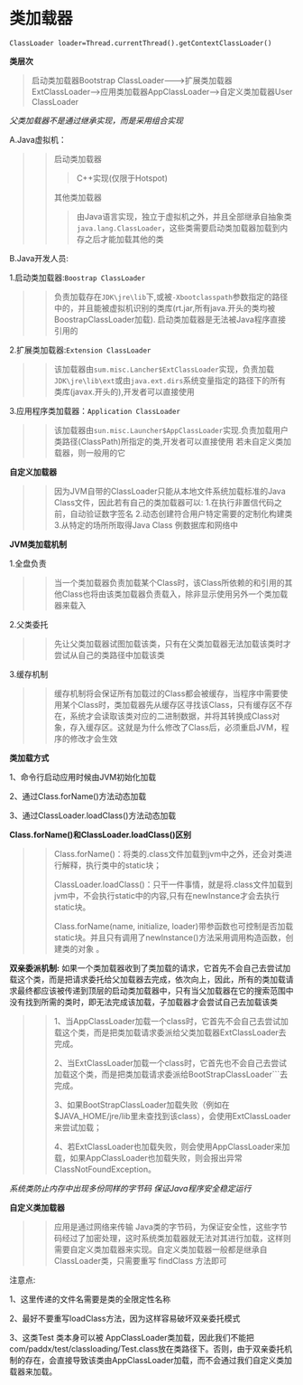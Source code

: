 # 类加载器

`ClassLoader loader=Thread.currentThread().getContextClassLoader()`

**类层次**

> 启动类加载器Bootstrap ClassLoader---&gt;扩展类加载器ExtClassLoader--&gt;应用类加载器AppClassLoader--&gt;自定义类加载器User ClassLoader

_父类加载器不是通过继承实现，而是采用组合实现_

A.Java虚拟机：

> > 启动类加载器 
> > 
> > > C++实现(仅限于Hotspot)
> > 
> > 其他类加载器 
> > 
> > > 由Java语言实现，独立于虚拟机之外，并且全部继承自抽象类`java.lang.ClassLoader`，这些类需要启动类加载器加载到内存之后才能加载其他的类

B.Java开发人员: 

1.启动类加载器:`Boostrap ClassLoader`

> > 负责加载存在`JDK\jre\lib`下,或被`-Xbootclasspath`参数指定的路径中的，并且能被虚拟机识别的类库(rt.jar,所有java.开头的类均被BoostrapClassLoader加载). 启动类加载器是无法被Java程序直接引用的

2.扩展类加载器:`Extension ClassLoader`

> > 该加载器由`sum.misc.Lancher$ExtClassLoader`实现，负责加载`JDK\jre\lib\ext`或由`java.ext.dirs`系统变量指定的路径下的所有类库(javax.开头的),开发者可以直接使用

3.应用程序类加载器：`Application ClassLoader`

> > 该加载器由`sun.misc.Launcher$AppClassLoader`实现.负责加载用户类路径(ClassPath)所指定的类,开发者可以直接使用 若未自定义类加载器，则一般用的它

**自定义加载器** 

> > 因为JVM自带的ClassLoader只能从本地文件系统加载标准的Java Class文件，因此若有自己的类加载器可以:
> > 1.在执行非置信代码之前，自动验证数字签名
> > 2.动态创建符合用户特定需要的定制化构建类
> > 3.从特定的场所所取得Java Class 例数据库和网络中

**JVM类加载机制**

1.全盘负责

> > 当一个类加载器负责加载某个Class时，该Class所依赖的和引用的其他Class也将由该类加载器负责载入，除非显示使用另外一个类加载器来载入

2.父类委托

> > 先让父类加载器试图加载该类，只有在父类加载器无法加载该类时才尝试从自己的类路径中加载该类

3.缓存机制

> > 缓存机制将会保证所有加载过的Class都会被缓存，当程序中需要使用某个Class时，类加载器先从缓存区寻找该Class，只有缓存区不存在，系统才会读取该类对应的二进制数据，并将其转换成Class对象，存入缓存区。这就是为什么修改了Class后，必须重启JVM，程序的修改才会生效

**类加载方式**

1、命令行启动应用时候由JVM初始化加载

2、通过Class.forName()方法动态加载

3、通过ClassLoader.loadClass()方法动态加载

**Class.forName()和ClassLoader.loadClass()区别**

> > Class.forName()：将类的.class文件加载到jvm中之外，还会对类进行解释，执行类中的static块；
> > 
> > ClassLoader.loadClass()：只干一件事情，就是将.class文件加载到jvm中，不会执行static中的内容,只有在newInstance才会去执行static块。
> > 
> > Class.forName(name, initialize, loader)带参函数也可控制是否加载static块。并且只有调用了newInstance()方法采用调用构造函数，创建类的对象 。

**双亲委派机制:**
如果一个类加载器收到了类加载的请求，它首先不会自己去尝试加载这个类，而是把请求委托给父加载器去完成，依次向上，因此，所有的类加载请求最终都应该被传递到顶层的启动类加载器中，只有当父加载器在它的搜索范围中没有找到所需的类时，即无法完成该加载，子加载器才会尝试自己去加载该类

> > 1、当AppClassLoader加载一个class时，它首先不会自己去尝试加载这个类，而是把类加载请求委派给父类加载器ExtClassLoader去完成。
> > 
> > 2、当ExtClassLoader加载一个class时，它首先也不会自己去尝试加载这个类，而是把类加载请求委派给BootStrapClassLoader```去完成。
> > 
> > 3、如果BootStrapClassLoader加载失败（例如在$JAVA_HOME/jre/lib里未查找到该class），会使用ExtClassLoader来尝试加载；
> > 
> > 4、若ExtClassLoader也加载失败，则会使用AppClassLoader来加载，如果AppClassLoader也加载失败，则会报出异常ClassNotFoundException。

_系统类防止内存中出现多份同样的字节码
保证Java程序安全稳定运行_

**自定义类加载器**

> > 应用是通过网络来传输 Java类的字节码，为保证安全性，这些字节码经过了加密处理，这时系统类加载器就无法对其进行加载，这样则需要自定义类加载器来实现。自定义类加载器一般都是继承自ClassLoader类，只需要重写 findClass 方法即可

注意点:

1、这里传递的文件名需要是类的全限定性名称

2、最好不要重写loadClass方法，因为这样容易破坏双亲委托模式 

3、这类Test 类本身可以被 AppClassLoader类加载，因此我们不能把com/paddx/test/classloading/Test.class放在类路径下。否则，由于双亲委托机制的存在，会直接导致该类由AppClassLoader加载，而不会通过我们自定义类加载器来加载。
